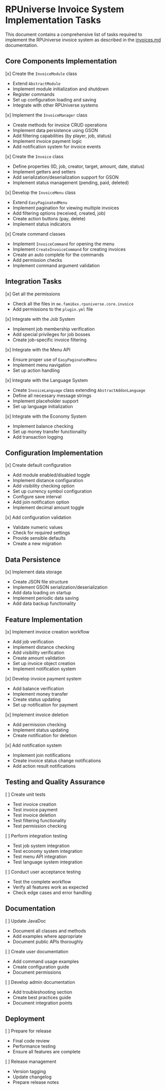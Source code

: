 # RPUniverse Invoice System Implementation Tasks

This document contains a comprehensive list of tasks required to implement the RPUniverse invoice system as described in the [invoices.md](invoices.md) documentation.

## Core Components Implementation

[x] Create the `InvoiceModule` class
   - Extend `AbstractModule`
   - Implement module initialization and shutdown
   - Register commands
   - Set up configuration loading and saving
   - Integrate with other RPUniverse systems

[x] Implement the `InvoiceManager` class
   - Create methods for invoice CRUD operations
   - Implement data persistence using GSON
   - Add filtering capabilities (by player, job, status)
   - Implement invoice payment logic
   - Add notification system for invoice events

[x] Create the `Invoice` class
   - Define properties (ID, job, creator, target, amount, date, status)
   - Implement getters and setters
   - Add serialization/deserialization support for GSON
   - Implement status management (pending, paid, deleted)

[x] Develop the `InvoiceMenu` class
   - Extend `EasyPaginatedMenu`
   - Implement pagination for viewing multiple invoices
   - Add filtering options (received, created, job)
   - Create action buttons (pay, delete)
   - Implement status indicators

[x] Create command classes
   - Implement `InvoiceCommand` for opening the menu
   - Implement `CreateInvoiceCommand` for creating invoices
   - Create an auto complete for the commands
   - Add permission checks
   - Implement command argument validation

## Integration Tasks

[x] Get all the permissions
   - Check all the files in `me.fami6xx.rpuniverse.core.invoice`
   - Add permissions to the `plugin.yml` file

[x] Integrate with the Job System
   - Implement job membership verification
   - Add special privileges for job bosses
   - Create job-specific invoice filtering

[x] Integrate with the Menu API
   - Ensure proper use of `EasyPaginatedMenu`
   - Implement menu navigation
   - Set up action handling

[x] Integrate with the Language System
   - Create `InvoiceLanguage` class extending `AbstractAddonLanguage`
   - Define all necessary message strings
   - Implement placeholder support
   - Set up language initialization

[x] Integrate with the Economy System
   - Implement balance checking
   - Set up money transfer functionality
   - Add transaction logging

## Configuration Implementation

[x] Create default configuration
   - Add module enabled/disabled toggle
   - Implement distance configuration
   - Add visibility checking option
   - Set up currency symbol configuration
   - Configure save interval
   - Add join notification option
   - Implement decimal amount toggle

[x] Add configuration validation
   - Validate numeric values
   - Check for required settings
   - Provide sensible defaults
   - Create a new migration 

## Data Persistence

[x] Implement data storage
   - Create JSON file structure
   - Implement GSON serialization/deserialization
   - Add data loading on startup
   - Implement periodic data saving
   - Add data backup functionality

## Feature Implementation

[x] Implement invoice creation workflow
   - Add job verification
   - Implement distance checking
   - Add visibility verification
   - Create amount validation
   - Set up invoice object creation
   - Implement notification system

[x] Develop invoice payment system
   - Add balance verification
   - Implement money transfer
   - Create status updating
   - Set up notification for payment

[x] Implement invoice deletion
   - Add permission checking
   - Implement status updating
   - Create notification for deletion

[x] Add notification system
   - Implement join notifications
   - Create invoice status change notifications
   - Add action result notifications

## Testing and Quality Assurance

[ ] Create unit tests
   - Test invoice creation
   - Test invoice payment
   - Test invoice deletion
   - Test filtering functionality
   - Test permission checking

[ ] Perform integration testing
   - Test job system integration
   - Test economy system integration
   - Test menu API integration
   - Test language system integration

[ ] Conduct user acceptance testing
   - Test the complete workflow
   - Verify all features work as expected
   - Check edge cases and error handling

## Documentation

[ ] Update JavaDoc
   - Document all classes and methods
   - Add examples where appropriate
   - Document public APIs thoroughly

[ ] Create user documentation
   - Add command usage examples
   - Create configuration guide
   - Document permissions

[ ] Develop admin documentation
   - Add troubleshooting section
   - Create best practices guide
   - Document integration points

## Deployment

[ ] Prepare for release
   - Final code review
   - Performance testing
   - Ensure all features are complete

[ ] Release management
   - Version tagging
   - Update changelog
   - Prepare release notes
